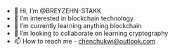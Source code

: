 - 👋 Hi, I’m @BREYZEHN-STAKK
- 👀 I’m interested in blockchain technology
- 🌱 I’m currently learning anything blockchain
- 💞️ I’m looking to collaborate on learning cryptography
- 📫 How to reach me - chenchukwi@outlook.com

<!---
BREYZEHN-STAKK/BREYZEHN-STAKK is a ✨ special ✨ repository because its `README.md` (this file) appears on your GitHub profile.
You can click the Preview link to take a look at your changes.
--->
